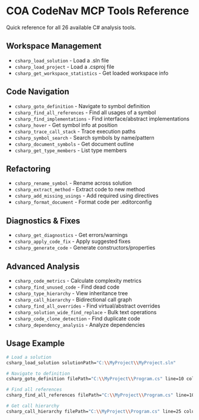# COA CodeNav MCP Tools Reference

Quick reference for all 26 available C# analysis tools.

## Workspace Management
- `csharp_load_solution` - Load a .sln file
- `csharp_load_project` - Load a .csproj file  
- `csharp_get_workspace_statistics` - Get loaded workspace info

## Code Navigation
- `csharp_goto_definition` - Navigate to symbol definition
- `csharp_find_all_references` - Find all usages of a symbol
- `csharp_find_implementations` - Find interface/abstract implementations
- `csharp_hover` - Get symbol info at position
- `csharp_trace_call_stack` - Trace execution paths
- `csharp_symbol_search` - Search symbols by name/pattern
- `csharp_document_symbols` - Get document outline
- `csharp_get_type_members` - List type members

## Refactoring
- `csharp_rename_symbol` - Rename across solution
- `csharp_extract_method` - Extract code to new method
- `csharp_add_missing_usings` - Add required using directives
- `csharp_format_document` - Format code per .editorconfig

## Diagnostics & Fixes
- `csharp_get_diagnostics` - Get errors/warnings
- `csharp_apply_code_fix` - Apply suggested fixes
- `csharp_generate_code` - Generate constructors/properties

## Advanced Analysis
- `csharp_code_metrics` - Calculate complexity metrics
- `csharp_find_unused_code` - Find dead code
- `csharp_type_hierarchy` - View inheritance tree
- `csharp_call_hierarchy` - Bidirectional call graph
- `csharp_find_all_overrides` - Find virtual/abstract overrides
- `csharp_solution_wide_find_replace` - Bulk text operations
- `csharp_code_clone_detection` - Find duplicate code
- `csharp_dependency_analysis` - Analyze dependencies

## Usage Example

```bash
# Load a solution
csharp_load_solution solutionPath="C:\\MyProject\\MyProject.sln"

# Navigate to definition
csharp_goto_definition filePath="C:\\MyProject\\Program.cs" line=10 column=15

# Find all references
csharp_find_all_references filePath="C:\\MyProject\\Program.cs" line=10 column=15

# Get call hierarchy
csharp_call_hierarchy filePath="C:\\MyProject\\Program.cs" line=25 column=20
```